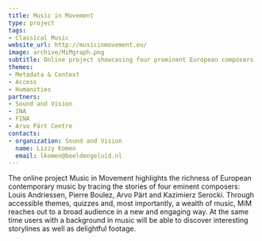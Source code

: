 ```yaml
---
title: Music in Movement
type: project
tags:
- Classical Music
website_url: http://musicinmovement.eu/
image: archive/MiMgraph.png
subtitle: Online project showcasing four prominent European composers
themes:
- Metadata & Context
- Access
- Humanities
partners:
- Sound and Vision
- INA
- FINA
- Arvo Pärt Centre
contacts:
- organization: Sound and Vision
  name: Lizzy Komen
  email: lkomen@beeldengeluid.nl
---
```


The online project Music in Movement highlights the richness of European contemporary music by tracing the stories of four eminent composers: Louis Andriessen, Pierre Boulez, Arvo Pärt and Kazimierz Serocki. Through accessible themes, quizzes and, most importantly, a wealth of music, MiM reaches out to a broad audience in a new and engaging way. At the same time users with a background in music will be able to discover interesting storylines as well as delightful footage.
